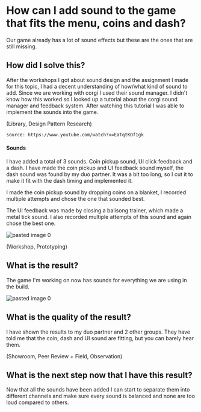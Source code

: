 # How can I add sound to the game that fits the menu, coins and dash?

Our game already has a lot of sound effects  but these are the ones that are still missing. 
## How did I solve this?

After the workshops I got about sound design and the assignment I made for this topic, I had a decent understanding of how/what kind of sound to add. Since we are working with corgi I used their sound manager. I didn't know how this worked so I looked up a tutorial about the corgi sound manager and feedback system.  After watching this tutorial I was able to implement the sounds into the game.

(Library, Design Pattern Research)

    source: https://www.youtube.com/watch?v=EaTqtKOf1gk 



#### Sounds

I have added a total of 3 sounds. Coin pickup sound, UI click feedback and a dash. I have made the coin pickup and UI feedback sound myself, the dash sound was found by my duo partner. It was a bit too long, so I cut it to make it fit with the dash timing and implemented it.

I made the coin pickup sound by dropping coins on a blanket, I recorded multiple attempts and chose the one that sounded best.

The UI feedback was made by closing a balisong trainer, which made a metal tick sound. I also recorded multiple attempts of this sound and again chose the best one.

![pasted image 0](https://github.com/Timsel1/GDT-S4Portfolio/assets/90602424/ebde5ab6-e843-405c-bd2a-cd10e725148d)

(Workshop, Prototyping)

## What is the result?

The game I'm working on now has sounds for everything we are using in the build.

![pasted image 0](https://github.com/Timsel1/GDT-S4Portfolio/assets/90602424/bc7de9d3-c5c7-4809-977f-64b864afa5ed)

## What is the quality of the result?

I have shown the results to my duo partner and 2 other groups. They have told me that the coin, dash and UI sound are fitting, but you can barely hear them.

(Showroom, Peer Review + Field, Observation)
## What is the next step now that I have this result?

Now that all the sounds have been added I can start to separate them into different channels and make sure every sound is balanced and none are too loud compared to others.
